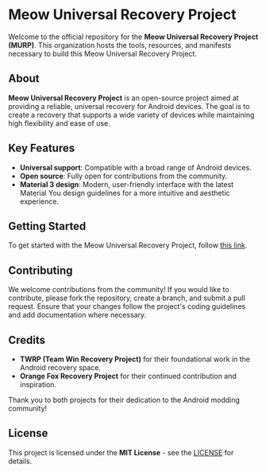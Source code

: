 # Meow Universal Recovery Project

Welcome to the official repository for the **Meow Universal Recovery Project (MURP)**. This organization hosts the tools, resources, and manifests necessary to build this Meow Universal Recovery Project.

## About

**Meow Universal Recovery Project** is an open-source project aimed at providing a reliable, universal recovery for Android devices. The goal is to create a recovery that supports a wide variety of devices while maintaining high flexibility and ease of use.

## Key Features

- **Universal support**: Compatible with a broad range of Android devices.
- **Open source**: Fully open for contributions from the community.
- **Material 3 design**: Modern, user-friendly interface with the latest Material You design guidelines for a more intuitive and aesthetic experience.

## Getting Started

To get started with the Meow Universal Recovery Project, follow [this link](https://github.com/Meow-Universal-Recovery-Project/manifest).

## Contributing

We welcome contributions from the community! If you would like to contribute, please fork the repository, create a branch, and submit a pull request. Ensure that your changes follow the project's coding guidelines and add documentation where necessary.

## Credits

- **TWRP (Team Win Recovery Project)** for their foundational work in the Android recovery space.
- **Orange Fox Recovery Project** for their continued contribution and inspiration.

Thank you to both projects for their dedication to the Android modding community!

## License

This project is licensed under the **MIT License** - see the [LICENSE]([LICENSE](https://opensource.org/license/mit)) for details.
